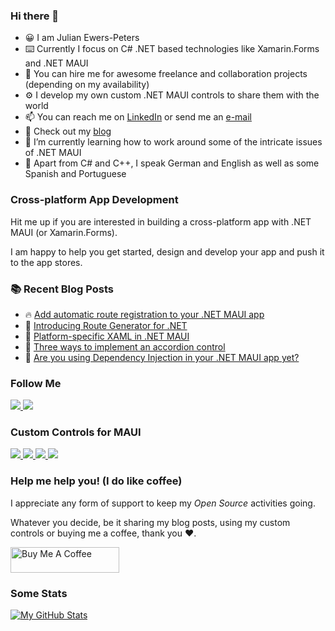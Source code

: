 ### Hi there 👋

- 😀 I am Julian Ewers-Peters
- ⌨️ Currently I focus on C# .NET based technologies like Xamarin.Forms and .NET MAUI
- 🤝 You can hire me for awesome freelance and collaboration projects (depending on my availability)
- ⚙️ I develop my own custom .NET MAUI controls to share them with the world
- 📫 You can reach me on [LinkedIn](https://linkedin.com/in/jewerspeters) or send me an [e-mail](mailto:julian@ewers-peters.de)
- 🔭 Check out my [blog](https://blog.ewers-peters.de)
- 🌱 I’m currently learning how to work around some of the intricate issues of .NET MAUI
- 🤟 Apart from C# and C++, I speak German and English as well as some Spanish and Portuguese

### Cross-platform App Development
Hit me up if you are interested in building a cross-platform app with .NET MAUI (or Xamarin.Forms).

I am happy to help you get started, design and develop your app and push it to the app stores. 

### :books: Recent Blog Posts
<!-- BLOGPOSTS:START -->
 - 🔥 [Add automatic route registration to your .NET MAUI app](https://blog.ewers-peters.de/add-automatic-route-registration-to-your-net-maui-app)
 - 🌮 [Introducing Route Generator for .NET](https://blog.ewers-peters.de/introducing-route-generator-for-net)
 - 🚀 [Platform-specific XAML in .NET MAUI](https://blog.ewers-peters.de/platform-specific-xaml-in-net-maui)
 - 💯 [Three ways to implement an accordion control](https://blog.ewers-peters.de/three-ways-to-implement-an-accordion-control)
 - 💯 [Are you using Dependency Injection in your .NET MAUI app yet?](https://blog.ewers-peters.de/are-you-using-dependency-injection-in-your-net-maui-app-yet)<!-- BLOGPOSTS:END -->

### Follow Me
<div>
    <a href="https://linkedin.com/in/jewerspeters">
        <img src="https://img.shields.io/badge/LinkedIn-blue?logo=linkedin" />
    </a>
    <a href="https://ewerspej.hashnode.dev">
        <img src="https://img.shields.io/badge/Hashnode-Blog-394b54" />
    </a>
</div>

### Custom Controls for MAUI
<div>
    <a href="https://github.com/ewerspej/epj.Expander.Maui">
        <img src="https://img.shields.io/badge/Expander-Maui-brightgreen?logo=github" />
    </a>
    <a href="https://github.com/ewerspej/epj.ProgressBar.Maui">
        <img src="https://img.shields.io/badge/ProgressBar-Maui-brightgreen?logo=github" />
    </a>
    <a href="https://github.com/ewerspej/epj.RadialDial.Maui">
        <img src="https://img.shields.io/badge/RadialDial-Maui-brightgreen?logo=github" />
    </a>
    <a href="https://github.com/ewerspej/epj.CircularGauge.Maui">
        <img src="https://img.shields.io/badge/CircularGauge-Maui-brightgreen?logo=github" />
    </a>
</div>

### Help me help you! (I do like coffee)
I appreciate any form of support to keep my *Open Source* activities going.

Whatever you decide, be it sharing my blog posts, using my custom controls or buying me a coffee, thank you ❤️.

<a href="https://www.buymeacoffee.com/ewerspej" target="_blank"><img src="https://cdn.buymeacoffee.com/buttons/default-yellow.png" alt="Buy Me A Coffee" height="41" width="174"></a>

### Some Stats 

[![My GitHub Stats](https://github-readme-stats.vercel.app/api/?username=ewerspej&count_private=true&showicons=true&hide=prs&theme=react)]()
<!-- [![My GitHub Language Stats](https://github-readme-stats.vercel.app/api/top-langs/?username=ewerspej&langs_count=5)]() -->

<!--
**ewerspej/ewerspej** is a ✨ _special_ ✨ repository because its `README.md` (this file) appears on your GitHub profile.

Here are some ideas to get you started:

- 🔭 I’m currently working on ...
- 🌱 I’m currently learning ...
- 👯 I’m looking to collaborate on ...
- 🤔 I’m looking for help with ...
- 💬 Ask me about ...
- 📫 How to reach me: ...
- 😄 Pronouns: ...
- ⚡ Fun fact: ...
-->
